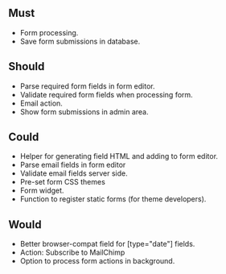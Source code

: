 ## Must
- Form processing.
- Save form submissions in database.

## Should
- Parse required form fields in form editor.
- Validate required form fields when processing form.
- Email action.
- Show form submissions in admin area.

## Could
- Helper for generating field HTML and adding to form editor.
- Parse email fields in form editor 
- Validate email fields server side.
- Pre-set form CSS themes
- Form widget.
- Function to register static forms (for theme developers).

## Would
- Better browser-compat field for [type="date"] fields.
- Action: Subscribe to MailChimp
- Option to process form actions in background.
